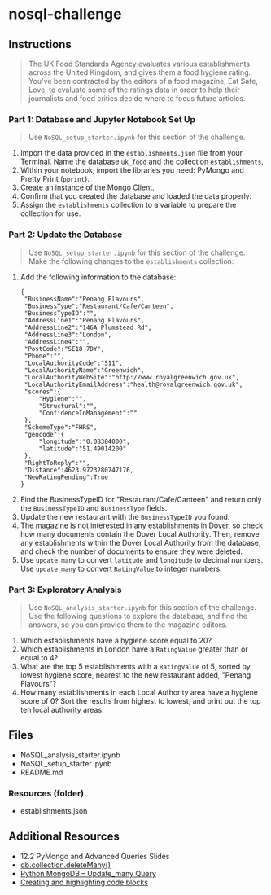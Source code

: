 # nosql-challenge

## Instructions
> The UK Food Standards Agency evaluates various establishments across the United Kingdom, and gives them a food hygiene rating. You've been contracted by the editors of a food magazine, Eat Safe, Love, to evaluate some of the ratings data in order to help their journalists and food critics decide where to focus future articles.
### Part 1: Database and Jupyter Notebook Set Up
> Use `NoSQL_setup_starter.ipynb` for this section of the challenge.
1. Import the data provided in the `establishments.json` file from your Terminal. Name the database `uk_food` and the collection `establishments`.
2. Within your notebook, import the libraries you need: PyMongo and Pretty Print (`pprint`).
3. Create an instance of the Mongo Client.
4. Confirm that you created the database and loaded the data properly:
5. Assign the `establishments` collection to a variable to prepare the collection for use.
### Part 2: Update the Database
> Use `NoSQL_setup_starter.ipynb` for this section of the challenge.
Make the following changes to the `establishments` collection:
1. Add the following information to the database:
   ```
   {
    "BusinessName":"Penang Flavours",
    "BusinessType":"Restaurant/Cafe/Canteen",
    "BusinessTypeID":"",
    "AddressLine1":"Penang Flavours",
    "AddressLine2":"146A Plumstead Rd",
    "AddressLine3":"London",
    "AddressLine4":"",
    "PostCode":"SE18 7DY",
    "Phone":"",
    "LocalAuthorityCode":"511",
    "LocalAuthorityName":"Greenwich",
    "LocalAuthorityWebSite":"http://www.royalgreenwich.gov.uk",
    "LocalAuthorityEmailAddress":"health@royalgreenwich.gov.uk",
    "scores":{
        "Hygiene":"",
        "Structural":"",
        "ConfidenceInManagement":""
    },
    "SchemeType":"FHRS",
    "geocode":{
        "longitude":"0.08384000",
        "latitude":"51.49014200"
    },
    "RightToReply":"",
    "Distance":4623.9723280747176,
    "NewRatingPending":True
   }
3. Find the BusinessTypeID for "Restaurant/Cafe/Canteen" and return only the `BusinessTypeID` and `BusinessType` fields.
4. Update the new restaurant with the `BusinessTypeID` you found.
5. The magazine is not interested in any establishments in Dover, so check how many documents contain the Dover Local Authority. Then, remove any establishments within the Dover Local Authority from the database, and check the number of documents to ensure they were deleted.
6. Use `update_many` to convert `latitude` and `longitude` to decimal numbers. Use `update_many` to convert `RatingValue` to integer numbers.
### Part 3: Exploratory Analysis
> Use `NoSQL_analysis_starter.ipynb` for this section of the challenge.
Use the following questions to explore the database, and find the answers, so you can provide them to the magazine editors.
1. Which establishments have a hygiene score equal to 20?
2. Which establishments in London have a `RatingValue` greater than or equal to 4?
3. What are the top 5 establishments with a `RatingValue` of 5, sorted by lowest hygiene score, nearest to the new restaurant added, "Penang Flavours"?
4. How many establishments in each Local Authority area have a hygiene score of 0? Sort the results from highest to lowest, and print out the top ten local authority areas.

## Files
- NoSQL_analysis_starter.ipynb
- NoSQL_setup_starter.ipynb
- README.md
### Resources (folder)
- establishments.json

## Additional Resources
- 12.2 PyMongo and Advanced Queries Slides
- [db.collection.deleteMany()](https://www.mongodb.com/docs/rapid/reference/method/db.collection.deleteMany/)
- [Python MongoDB – Update_many Query](https://www.geeksforgeeks.org/python-mongodb-update_many-query/#)
- [Creating and highlighting code blocks](https://docs.github.com/en/get-started/writing-on-github/working-with-advanced-formatting/creating-and-highlighting-code-blocks)
